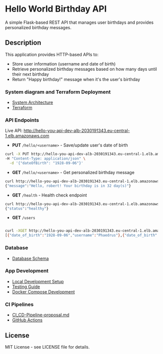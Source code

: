# Hello World Birthday API

A simple Flask-based REST API that manages user birthdays and provides personalized birthday messages.

## Description

This application provides HTTP-based APIs to:

- Store user information (username and date of birth)
- Retrieve personalized birthday messages based on how many days until their next birthday
- Return "Happy birthday!" message when it's the user's birthday

### System diagram and Terraform Deployment

- [System Architecture](docs/system_diagram.md)
- [Terraform](Terraform/README.md)

### API Endpoints

Live API: http://hello-you-api-dev-alb-2030191343.eu-central-1.elb.amazonaws.com

- **PUT** `/hello/<username>` - Save/update user's date of birth
```bash 
curl -X PUT http://hello-you-api-dev-alb-2030191343.eu-central-1.elb.amazonaws.com/hello/Phaedrus \
-H "Content-Type: application/json" \
  -d '{"dateOfBirth": "1928-09-06"}'
````
- **GET** `/hello/<username>` - Get personalized birthday message
```bash 
curl http://hello-you-api-dev-alb-2030191343.eu-central-1.elb.amazonaws.com/hello/Phaedrus
{"message":"Hello, robert! Your birthday is in 32 day(s)"}

````
- **GET** `/health` - Health check endpoint
```bash 
curl http://hello-you-api-dev-alb-2030191343.eu-central-1.elb.amazonaws.com/health
{"status":"healthy"}
````

- **GET** `/users`

```bash

curl -XGET http://hello-you-api-dev-alb-2030191343.eu-central-1.elb.amazonaws.com/users
[{"date_of_birth":"1928-09-06","username":"Phaedrus"},{"date_of_birth":"1928-09-06","username":"robert"}]
```

### Database

- ️[Database Schema](docs/db.md)

### App Development

- [Local Development Setup](docs/local_development.md)
- [Testing Guide](docs/local_testing.md)
- [Docker Compose Development](docs/run-local-dev.md)

### CI Pipelines

- [CI_CD-Pipeline-proposal.md](docs/CI_CD-Pipeline-proposal.md)
- [GitHub Actions](.github/workflows)

## License

MIT License - see LICENSE file for details.

